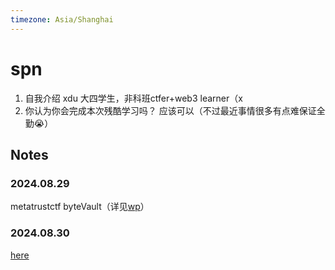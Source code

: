 ```yaml
---
timezone: Asia/Shanghai
---
```



# spn

1. 自我介绍
   xdu 大四学生，非科班ctfer+web3 learner（x
2. 你认为你会完成本次残酷学习吗？
   应该可以（不过最近事情很多有点难保证全勤😭）

## Notes

<!-- Content_START -->

### 2024.08.29 

metatrustctf byteVault（详见[wp](https://github.com/spn21/Web3-CTF-Intensive-CoLearning/tree/main/Writeup/spn)）

### 2024.08.30
[here](https://github.com/spn21/web3-ctf-learning/tree/main/metatrustctf/guessgame)

<!-- Content_END -->
